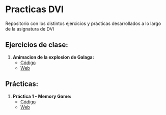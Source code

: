 # Practicas DVI

Repositorio con los distintos ejercicios y prácticas desarrollados a lo largo de la asignatura de DVI

## Ejercicios de clase:
  1. **Animacion de la explosion de Galaga:**
      * [Código](https://github.com/evivar/Practicas_DVI/tree/master/Galaga)
      * [Web](https://evivar.github.io/Practicas_DVI/Galaga/index.html)

## Prácticas:
  1. **Práctica 1 - Memory Game:**
      * [Código](https://github.com/evivar/Practicas_DVI/tree/master/MemoryGame)
      * [Web](https://evivar.github.io/Practicas_DVI/MemoryGame/index.html)
